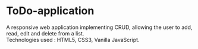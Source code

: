 # ToDo-application
A responsive web application implementing CRUD, allowing the user to add, read, edit and delete from a list.</br>
Technologies used : HTML5, CSS3, Vanilla JavaScript.
